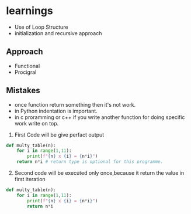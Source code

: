 # learnings

- Use of Loop Structure
- initialization and recursive approach 


## Approach
- Functional 
- Procigral

## Mistakes
- once function return something then it's not work.
- in Python indentation is important.
- in c proramming or c++ if you write another function for doing specific work write on top.

1) First Code will be give perfact output
```python
def multy_table(n):
    for i in range(1,11):
        print(f"{n} x {i} = {n*i}")
    return n*i # return type is optional for this programme.

```

2) Second code will be executed only once,because it return the value in first iteration

```python
def multy_table(n):
    for i in range(1,11):
        print(f"{n} x {i} = {n*i}")
        return n*i

```



